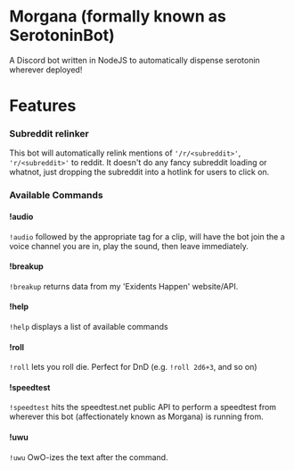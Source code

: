 # Morgana (formally known as SerotoninBot)
A Discord bot written in NodeJS to automatically dispense serotonin wherever deployed!

# Features
### Subreddit relinker
This bot will automatically relink mentions of `'/r/<subreddit>'`, `'r/<subreddit>'` to reddit. It doesn't do any fancy subreddit loading or whatnot, just dropping the subreddit into a hotlink for users to click on.

### Available Commands
#### !audio
`!audio` followed by the appropriate tag for a clip, will have the bot join the a voice channel you are in, play the sound, then leave immediately. 
#### !breakup
`!breakup` returns data from my 'Exidents Happen' website/API.
#### !help
`!help` displays a list of available commands
#### !roll
`!roll` lets you roll die. Perfect for DnD (e.g. `!roll 2d6+3`, and so on)
#### !speedtest
`!speedtest` hits the speedtest.net public API to perform a speedtest from wherever this bot (affectionately known as Morgana) is running from.
#### !uwu
`!uwu` OwO-izes the text after the command.
